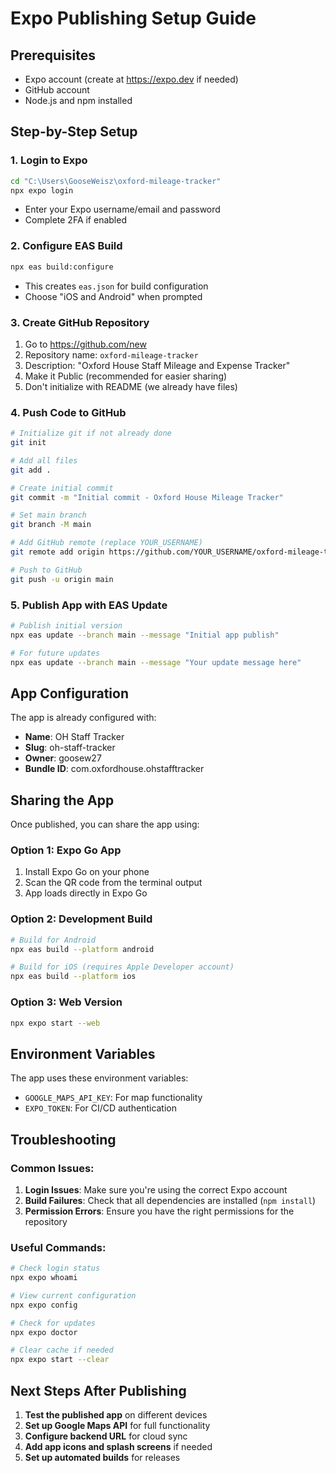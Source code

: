# Expo Publishing Setup Guide

## Prerequisites
- Expo account (create at https://expo.dev if needed)
- GitHub account
- Node.js and npm installed

## Step-by-Step Setup

### 1. Login to Expo
```bash
cd "C:\Users\GooseWeisz\oxford-mileage-tracker"
npx expo login
```
- Enter your Expo username/email and password
- Complete 2FA if enabled

### 2. Configure EAS Build
```bash
npx eas build:configure
```
- This creates `eas.json` for build configuration
- Choose "iOS and Android" when prompted

### 3. Create GitHub Repository
1. Go to https://github.com/new
2. Repository name: `oxford-mileage-tracker`
3. Description: "Oxford House Staff Mileage and Expense Tracker"
4. Make it Public (recommended for easier sharing)
5. Don't initialize with README (we already have files)

### 4. Push Code to GitHub
```bash
# Initialize git if not already done
git init

# Add all files
git add .

# Create initial commit
git commit -m "Initial commit - Oxford House Mileage Tracker"

# Set main branch
git branch -M main

# Add GitHub remote (replace YOUR_USERNAME)
git remote add origin https://github.com/YOUR_USERNAME/oxford-mileage-tracker.git

# Push to GitHub
git push -u origin main
```

### 5. Publish App with EAS Update
```bash
# Publish initial version
npx eas update --branch main --message "Initial app publish"

# For future updates
npx eas update --branch main --message "Your update message here"
```

## App Configuration

The app is already configured with:
- **Name**: OH Staff Tracker
- **Slug**: oh-staff-tracker
- **Owner**: goosew27
- **Bundle ID**: com.oxfordhouse.ohstafftracker

## Sharing the App

Once published, you can share the app using:

### Option 1: Expo Go App
1. Install Expo Go on your phone
2. Scan the QR code from the terminal output
3. App loads directly in Expo Go

### Option 2: Development Build
```bash
# Build for Android
npx eas build --platform android

# Build for iOS (requires Apple Developer account)
npx eas build --platform ios
```

### Option 3: Web Version
```bash
npx expo start --web
```

## Environment Variables

The app uses these environment variables:
- `GOOGLE_MAPS_API_KEY`: For map functionality
- `EXPO_TOKEN`: For CI/CD authentication

## Troubleshooting

### Common Issues:
1. **Login Issues**: Make sure you're using the correct Expo account
2. **Build Failures**: Check that all dependencies are installed (`npm install`)
3. **Permission Errors**: Ensure you have the right permissions for the repository

### Useful Commands:
```bash
# Check login status
npx expo whoami

# View current configuration
npx expo config

# Check for updates
npx expo doctor

# Clear cache if needed
npx expo start --clear
```

## Next Steps After Publishing

1. **Test the published app** on different devices
2. **Set up Google Maps API** for full functionality
3. **Configure backend URL** for cloud sync
4. **Add app icons and splash screens** if needed
5. **Set up automated builds** for releases
